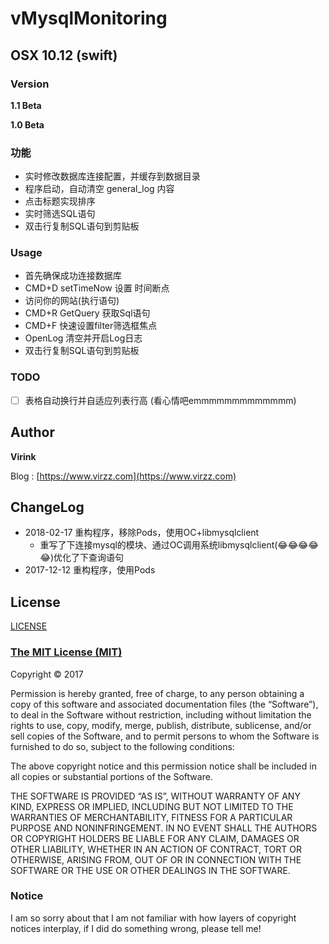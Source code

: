 # vMysqlMonitoring

## OSX 10.12 (swift)

### Version

**1.1 Beta**

**1.0 Beta**

### 功能

- 实时修改数据库连接配置，并缓存到数据目录
- 程序启动，自动清空 general_log 内容
- 点击标题实现排序
- 实时筛选SQL语句
- 双击行复制SQL语句到剪贴板

### Usage

- 首先确保成功连接数据库
- CMD+D setTimeNow 设置 时间断点
- 访问你的网站(执行语句) 
- CMD+R GetQuery 获取Sql语句
- CMD+F 快速设置filter筛选框焦点
- OpenLog 清空并开启Log日志
- 双击行复制SQL语句到剪贴板

### TODO

- [ ] 表格自动换行并自适应列表行高 (看心情吧emmmmmmmmmmmmm)

## Author

**Virink**

Blog : [https://www.virzz.com](https://www.virzz.com)

## ChangeLog

- 2018-02-17 重构程序，移除Pods，使用OC+libmysqlclient
    + 重写了下连接mysql的模块、通过OC调用系统libmysqlclient(😂😂😂😂😂)优化了下查询语句
- 2017-12-12 重构程序，使用Pods

## License

[LICENSE](LICENSE)

### [The MIT License (MIT) ](https://mit-license.org)

Copyright © 2017 <Virink>

Permission is hereby granted, free of charge, to any person obtaining a copy of this software and associated documentation files (the “Software”), to deal in the Software without restriction, including without limitation the rights to use, copy, modify, merge, publish, distribute, sublicense, and/or sell copies of the Software, and to permit persons to whom the Software is furnished to do so, subject to the following conditions:

The above copyright notice and this permission notice shall be included in all copies or substantial portions of the Software.

THE SOFTWARE IS PROVIDED “AS IS”, WITHOUT WARRANTY OF ANY KIND, EXPRESS OR IMPLIED, INCLUDING BUT NOT LIMITED TO THE WARRANTIES OF MERCHANTABILITY, FITNESS FOR A PARTICULAR PURPOSE AND NONINFRINGEMENT. IN NO EVENT SHALL THE AUTHORS OR COPYRIGHT HOLDERS BE LIABLE FOR ANY CLAIM, DAMAGES OR OTHER LIABILITY, WHETHER IN AN ACTION OF CONTRACT, TORT OR OTHERWISE, ARISING FROM, OUT OF OR IN CONNECTION WITH THE SOFTWARE OR THE USE OR OTHER DEALINGS IN THE SOFTWARE.

### Notice

I am so sorry about that I am not familiar with how layers of copyright notices interplay, if I did do something wrong, please tell me!